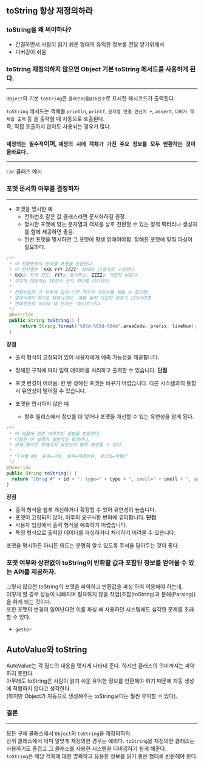 ## toString 항상 재정의하라

### toString을 왜 써야하나?
- 간결하면서 사람이 읽기 쉬운 형태의 유익한 정보를 전달 받기위해서
- 디버깅이 쉬움

### toString 재정의하지 않으면 Object 기본 toString 메서드를 사용하게 된다.
***
`Object`의 기본 `toString`은 `클래스이름@16진수`로 표시한 해시코드가 출력된다.

`toString` 메서드는 객체를 `println`, `printf`, `문자열 연결 연산자 +`, `assert`, `디버거 객체를 출력` 등 을 출력할 때 자동으로 호출된다.  
즉, 직접 호출하지 않아도 사용되는 경우가 많다.

### `재정의는 필수적`이며, `재정의 시에 객체가 가진 주요 정보를 모두 반환하는 것이 올바르다.`
***
`Car` 클래스 예시

### 포멧 문서화 여부를 결정하자
***
- 포맷을 명시한 예
  - 전화번호 같은 값 클래스라면 문서화하길 권장.
  - 명시한 포맷에 맞는 문자열과 객체를 상호 전환할 수 있는 정적 팩터리나 생성자를 함께 제공하면 좋음.
  - 한번 포맷을 명시하면 그 포맷에 평생 얽매여야함. 정해진 포맷에 맞춰 파싱이 필요하다.
```java
/**
 * 이 전화번호의 문자열 표현을 반환한다.
 * 이 문자열은 "XXX-YYY-ZZZZ" 형태의 12글자로 구성된다.
 * XXX는 지역 코드, YYY는 프리픽스, ZZZZ는 가입자 번호다.
 * 각각의 대문자는 10진수 숫자 하나를 나타낸다.
 *
 * 전화번호의 각 부분의 값이 너무 작아서 자릿수를 채울 수 없다면,
 * 앞에서부터 0으로 채워나간다. 예를 들어 가입자 번호가 123이라면
 * 전화번호의 마지막 네 문자는 "0123"이다.
 */
 @Override
 public String toString() {
     return String.format("%03d-%03d-%04d",areaCode, prefix, lineNum);
 }
```
**장점**
- 출력 형식이 고정되어 있어 사용자에게 예측 가능성을 제공합니다.
- 정해진 규칙에 따라 입력 데이터를 처리하고 출력할 수 있습니다. 
**단점**
- 포맷 변경이 어려움: 한 번 정해진 포맷은 바꾸기 어렵습니다. 다른 시스템과의 통합 시 유연성이 떨어질 수 있습니다.


- 포맷을 명시하지 않은 예
  - 향후 릴리스에서 정보를 더 넣거나 포맷을 개선할 수 있는 유연성을 얻게 된다.
```java
/**
 * 이 약물에 관한 대락적인 설명을 반환한다.
 * 다음은 이 설명의 일반적인 형태이나,
 * 상세 형식은 정해지지 않았으며 향후 변경될 수 있다.
 *
 * "[약물 #9: 유형=사랑, 냄새=테레빈유, 겉모습=먹물]"
 */
@Override
public String toString() {
  return "[Drug #" + id + ": type=" + type + ", smell=" + smell + ", appearance=" + appearance + "]";
}
```
**장점**
- 출력 형식을 쉽게 개선하거나 확장할 수 있어 유연성이 높습니다.
- 포맷이 고정되지 않아, 이후의 요구사항 변화에 유리합니다.
**단점**
- 사용자 입장에서 출력 형식을 예측하기 어렵습니다.
- 특정 형식으로 출력된 데이터를 파싱하거나 처리하기 어려울 수 있습니다.

포맷을 명시하든 아니든 의도는 분명히 알수 있도록 주석을 달아두는 것이 좋다.



### 포맷 여부와 상관없이 toString이 반환할 값과 포함된 정보를 얻어올 수 있는 API를 제공하자.
그렇지 않으면 toString의 포맷을 파악하고 반환값을 파싱 하여 이용해야 하는데,  
이렇게 할 경우 성능이 나빠지며 필요하지 않을 작업(조합(toString)과 분해(Parsing))을 하게 되는 것이다.  
또한 포맷의 변경이 일어난다면 이를 파싱 해 사용하던 시스템에도 심각한 문제를 초래할 수 있다.
- `getter`

## AutoValue와 toString
AutoValue는 각 필드의 내용을 멋지게 나타내 준다. 하지만 클래스의 의미까지는 파악하지 못한다.  
아무래도 toString은 사람이 읽기 쉬운 유익한 정보를 반환해야 하기 때문에 자동 생성에 적합하지 않다고 생각한다.  
(하지만 Object가 자동으로 생성해주는 toString보다는 훨씬 유익할 수 있다).

### 결론
***
모든 구체 클래스에서 `Object`의 `toString`을 재정의하자.  
상위 클래스에서 이미 알맞게 재정의한 경우는 예외다. `toString`을 재정의한 클래스는 사용하기도 즐겁고 그 클래스를 사용한 시스템을 디버깅하기 쉽게 해준다.  
`toString`은 해당 객체에 대한 명확하고 유용한 정보를 읽기 좋은 형태로 반환해야 한다.

